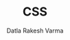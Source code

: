 ---
title: CSS 
description: List of unique markdown methods and some custom markdown syntax for writing articles for server x 101.
author: Datla Rakesh Varma
lastmod: 2024-05-16
publishdate: 2024-05-16
tags:
    - css
    - web
draft: true
---